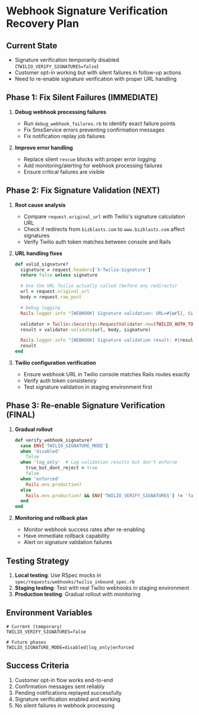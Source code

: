 # Webhook Signature Verification Recovery Plan

## Current State
- Signature verification temporarily disabled (`TWILIO_VERIFY_SIGNATURES=false`)
- Customer opt-in working but with silent failures in follow-up actions
- Need to re-enable signature verification with proper URL handling

## Phase 1: Fix Silent Failures (IMMEDIATE)
1. **Debug webhook processing failures**
   - Run `debug_webhook_failures.rb` to identify exact failure points
   - Fix SmsService errors preventing confirmation messages
   - Fix notification replay job failures

2. **Improve error handling**
   - Replace silent `rescue` blocks with proper error logging
   - Add monitoring/alerting for webhook processing failures
   - Ensure critical failures are visible

## Phase 2: Fix Signature Validation (NEXT)
1. **Root cause analysis**
   - Compare `request.original_url` with Twilio's signature calculation URL
   - Check if redirects from `bizblasts.com` to `www.bizblasts.com` affect signatures
   - Verify Twilio auth token matches between console and Rails

2. **URL handling fixes**
   ```ruby
   def valid_signature?
     signature = request.headers['X-Twilio-Signature']
     return false unless signature

     # Use the URL Twilio actually called (before any redirects)
     url = request.original_url
     body = request.raw_post

     # Debug logging
     Rails.logger.info "[WEBHOOK] Signature validation: URL=#{url}, Signature=#{signature[0..10]}..."

     validator = Twilio::Security::RequestValidator.new(TWILIO_AUTH_TOKEN)
     result = validator.validate(url, body, signature)

     Rails.logger.info "[WEBHOOK] Signature validation result: #{result}"
     result
   end
   ```

3. **Twilio configuration verification**
   - Ensure webhook URL in Twilio console matches Rails routes exactly
   - Verify auth token consistency
   - Test signature validation in staging environment first

## Phase 3: Re-enable Signature Verification (FINAL)
1. **Gradual rollout**
   ```ruby
   def verify_webhook_signature?
     case ENV['TWILIO_SIGNATURE_MODE']
     when 'disabled'
       false
     when 'log_only'  # Log validation results but don't enforce
       true_but_dont_reject = true
       false
     when 'enforced'
       Rails.env.production?
     else
       Rails.env.production? && ENV['TWILIO_VERIFY_SIGNATURES'] != 'false'
     end
   end
   ```

2. **Monitoring and rollback plan**
   - Monitor webhook success rates after re-enabling
   - Have immediate rollback capability
   - Alert on signature validation failures

## Testing Strategy
1. **Local testing**: Use RSpec mocks in `spec/requests/webhooks/twilio_inbound_spec.rb`
2. **Staging testing**: Test with real Twilio webhooks in staging environment
3. **Production testing**: Gradual rollout with monitoring

## Environment Variables
```
# Current (temporary)
TWILIO_VERIFY_SIGNATURES=false

# Future phases
TWILIO_SIGNATURE_MODE=disabled|log_only|enforced
```

## Success Criteria
1. Customer opt-in flow works end-to-end
2. Confirmation messages sent reliably
3. Pending notifications replayed successfully
4. Signature verification enabled and working
5. No silent failures in webhook processing